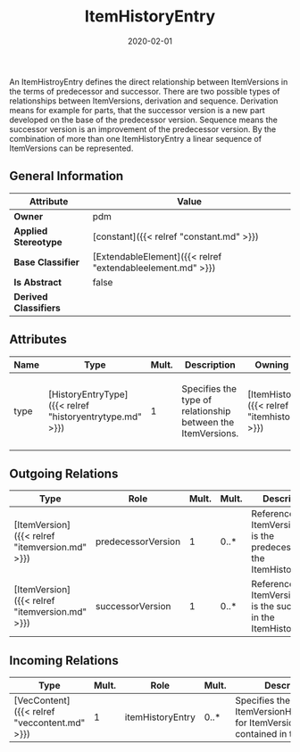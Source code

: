 ﻿---
title: ItemHistoryEntry
toc: false
type: specs
date: "2020-02-01"
draft: false
specification: VEC
version: 1.2.0
documentType: "Recommendation"
elementType: Class
classes:
  - ItemHistoryEntry
menu_name: vec-1.2.0
---
<p>An ItemHistroyEntry defines the direct relationship between ItemVersions in the terms of predecessor and successor. There are two possible types of relationships between ItemVersions, derivation and sequence. Derivation means for example for parts, that the successor version is a new part developed on the base of the predecessor version. Sequence means the successor version is an improvement of the predecessor version.  By the combination of more than one ItemHistoryEntry a linear sequence of ItemVersions can be represented.  </p>

## General Information

| Attribute               | Value |
|-------------------------|-------|
| **Owner**               | pdm |
| **Applied Stereotype**  | [constant]({{< relref "constant.md" >}})<br/>  |
| **Base Classifier**     | [ExtendableElement]({{< relref "extendableelement.md" >}})<br/>  |
| **Is Abstract**         | false |
| **Derived Classifiers** |   |

## Attributes
|  Name  |  Type  |  Mult.  |  Description  |  Owning Classifier  |
|--------|--------|---------|---------------|--------------|
|type | [HistoryEntryType]({{< relref "historyentrytype.md" >}}) | 1 | <p>Specifies the type of relationship between the ItemVersions. </p> | [ItemHistoryEntry]({{< relref "itemhistoryentry.md" >}}) |

## Outgoing Relations
|    Type  |   Role   |   Mult.   |   Mult.   |   Description   |
|----------|----------|-----------|-----------|-----------------|
| [ItemVersion]({{< relref "itemversion.md" >}}) | predecessorVersion | 1 | 0..* | References the ItemVersion that is the predecessor in the ItemHistoryEntry. |
| [ItemVersion]({{< relref "itemversion.md" >}}) | successorVersion | 1 | 0..* | References the ItemVersion that is the successor in the ItemHistoryEntry. |
##  Incoming Relations
|    Type  |   Mult.  |   Role    |   Mult.   |   Description  |
|----------|----------|-----------|-----------|----------------|
| [VecContent]({{< relref "veccontent.md" >}}) | 1 | itemHistoryEntry | 0..* | Specifies the ItemVersionHistoryEntries for ItemVersions contained in the VEC-file. |
